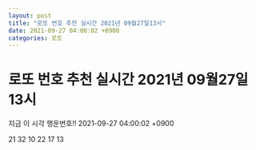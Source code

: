 ```yaml
---
layout: post
title: "로또 번호 추천 실시간 2021년 09월27일13시"
date: 2021-09-27 04:00:02 +0900
categories: 로또
---
```


# 로또 번호 추천 실시간 2021년 09월27일13시

지금 이 시각 행운번호!! 2021-09-27 04:00:02 +0900

 21  32  10  22  17  13 

